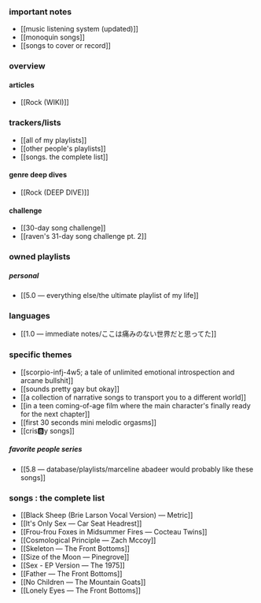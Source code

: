 ### important notes
- [[music listening system (updated)]]
- [[monoquin songs]] 
- [[songs to cover or record]] 
### overview
#### articles
- [[Rock (WIKI)]] 

### trackers/lists
- [[all of my playlists]] 
- [[other people's playlists]] 
- [[songs. the complete list]]
#### genre deep dives
- [[Rock (DEEP DIVE)]]
#### challenge
- [[30-day song challenge]]
- [[raven's 31-day song challenge pt. 2]]
### owned playlists
##### personal
- [[5.0 — everything else/the ultimate playlist of my life]] 
### languages
- [[1.0 — immediate notes/ここは痛みのない世界だと思ってた]]
### specific themes
- [[scorpio-infj-4w5; a tale of unlimited emotional introspection and arcane bullshit]] 
- [[sounds pretty gay but okay]]
- [[a collection of narrative songs to transport you to a different world]]
- [[in a teen coming-of-age film where the main character's finally ready for the next chapter]]
- [[first 30 seconds mini melodic orgasms]]
- [[cris🅱️y songs]]
##### favorite people series
- [[5.8 — database/playlists/marceline abadeer would probably like these songs]] 
### songs : the complete list
- [[Black Sheep (Brie Larson Vocal Version) — Metric]]
- [[It's Only Sex — Car Seat Headrest]]
- [[Frou-frou Foxes in Midsummer Fires — Cocteau Twins]]
- [[Cosmological Principle — Zach Mccoy]]
- [[Skeleton — The Front Bottoms]]
- [[Size of the Moon — Pinegrove]]
- [[Sex - EP Version — The 1975]]
- [[Father — The Front Bottoms]]
- [[No Children — The Mountain Goats]]
- [[Lonely Eyes — The Front Bottoms]]